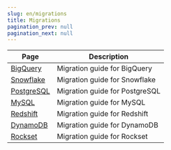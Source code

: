 ```yaml
---
slug: en/migrations
title: Migrations
pagination_prev: null
pagination_next: null
---
```


| Page                                                              | Description                    |
|-------------------------------------------------------------------|--------------------------------|
| [BigQuery](bigquery/index.md)                                     | Migration guide for BigQuery   |
| [Snowflake](./snowflake.md)                                       | Migration guide for Snowflake  |
| [PostgreSQL](postgres/index.md)                                   | Migration guide for PostgreSQL |
| [MySQL](../integrations/data-ingestion/dbms/mysql/index.md)       | Migration guide for MySQL      |
| [Redshift](../integrations/data-ingestion/redshift/index.md)      | Migration guide for Redshift   |
| [DynamoDB](../integrations/data-ingestion/dbms/dynamodb/index.md) | Migration guide for DynamoDB   |
| [Rockset](../integrations/migration/rockset.md)                   | Migration guide for Rockset    |
